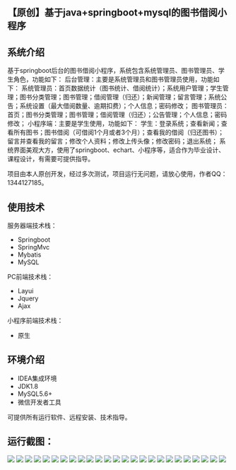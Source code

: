 ## 【原创】基于java+springboot+mysql的图书借阅小程序

## 系统介绍

基于springboot后台的图书借阅小程序，系统包含系统管理员、图书管理员、学生角色，功能如下：
后台管理：主要是系统管理员和图书管理员使用，功能如下：
系统管理员：首页数据统计（图书统计、借阅统计）；系统用户管理；学生管理；图书分类管理；图书管理；借阅管理（归还）；新闻管理；留言管理；系统公告；系统设置（最大借阅数量、逾期扣费）；个人信息；密码修改；
图书管理员：首页；图书分类管理；图书管理；借阅管理（归还）；公告管理；个人信息；密码修改；
小程序端：主要是学生使用，功能如下：
学生：登录系统；查看新闻；查看所有图书；图书借阅（可借阅1个月或者3个月）；查看我的借阅（归还图书）；留言并查看我的留言；修改个人资料；修改上传头像；修改密码；退出系统；
系统界面美观大方，使用了springboot、echart、小程序等，适合作为毕业设计、课程设计，有需要可提供指导。

项目由本人原创开发，经过多次测试，项目运行无问题，请放心使用，作者QQ：1344127185。

## 使用技术

服务器端技术栈：

- Springboot
- SpringMvc
- Mybatis
- MySQL

PC前端技术栈：

- Layui
- Jquery
- Ajax

小程序前端技术栈：

- 原生

## 环境介绍

- IDEA集成环境
- JDK1.8
- MySQL5.6+
- 微信开发者工具

可提供所有运行软件、远程安装、技术指导。

## 运行截图：
![](https://github.com/itcoderyhl/books-wx/blob/main/images/1.png)
![](https://github.com/itcoderyhl/books-wx/blob/main/images/2.png)
![](https://github.com/itcoderyhl/books-wx/blob/main/images/3.png)
![](https://github.com/itcoderyhl/books-wx/blob/main/images/4.png)
![](https://github.com/itcoderyhl/books-wx/blob/main/images/5.png)
![](https://github.com/itcoderyhl/books-wx/blob/main/images/6.png)
![](https://github.com/itcoderyhl/books-wx/blob/main/images/7.png)
![](https://github.com/itcoderyhl/books-wx/blob/main/images/8.png)
![](https://github.com/itcoderyhl/books-wx/blob/main/images/9.png)
![](https://github.com/itcoderyhl/books-wx/blob/main/images/10.png)
![](https://github.com/itcoderyhl/books-wx/blob/main/images/11.png)
![](https://github.com/itcoderyhl/books-wx/blob/main/images/12.png)
![](https://github.com/itcoderyhl/books-wx/blob/main/images/13.png)
![](https://github.com/itcoderyhl/books-wx/blob/main/images/14.png)
![](https://github.com/itcoderyhl/books-wx/blob/main/images/15.png)
![](https://github.com/itcoderyhl/books-wx/blob/main/images/16.png)
![](https://github.com/itcoderyhl/books-wx/blob/main/images/17.png)
![](https://github.com/itcoderyhl/books-wx/blob/main/images/18.png)
![](https://github.com/itcoderyhl/books-wx/blob/main/images/19.png)
![](https://github.com/itcoderyhl/books-wx/blob/main/images/20.png)
![](https://github.com/itcoderyhl/books-wx/blob/main/images/21.png)
![](https://github.com/itcoderyhl/books-wx/blob/main/images/22.png)
![](https://github.com/itcoderyhl/books-wx/blob/main/images/23.png)
![](https://github.com/itcoderyhl/books-wx/blob/main/images/24.png)
![](https://github.com/itcoderyhl/books-wx/blob/main/images/25.png)

